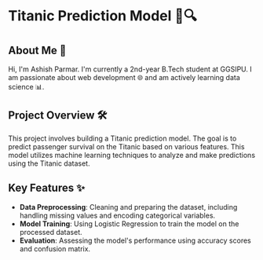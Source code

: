 # Titanic Prediction Model 🚢🔍

## About Me 👋

Hi, I'm Ashish Parmar. I'm currently a 2nd-year B.Tech student at GGSIPU. I am passionate about web development 🌐 and am actively learning data science 📊.

## Project Overview 🛠️

This project involves building a Titanic prediction model. The goal is to predict passenger survival on the Titanic based on various features. This model utilizes machine learning techniques to analyze and make predictions using the Titanic dataset.

## Key Features ✨

- **Data Preprocessing**: Cleaning and preparing the dataset, including handling missing values and encoding categorical variables.
- **Model Training**: Using Logistic Regression to train the model on the processed dataset.
- **Evaluation**: Assessing the model's performance using accuracy scores and confusion matrix.
